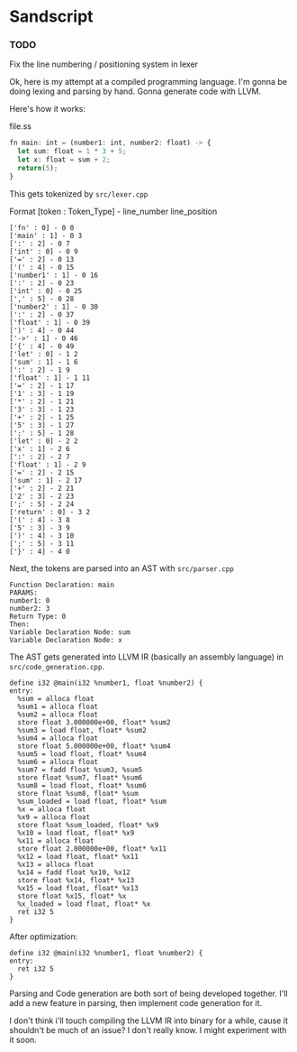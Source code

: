 # Sandscript

### TODO

Fix the line numbering / positioning system in lexer

Ok, here is my attempt at a compiled programming language. I'm gonna be doing lexing and parsing by hand. Gonna generate code with LLVM.

Here's how it works:

file.ss

```ts
fn main: int = (number1: int, number2: float) -> {
  let sum: float = 1 * 3 + 5;
  let x: float = sum + 2;
  return(5);
}
```

This gets tokenized by `src/lexer.cpp`

Format
[token : Token_Type] - line_number line_position

```
['fn' : 0] - 0 0
['main' : 1] - 0 3
[':' : 2] - 0 7
['int' : 0] - 0 9
['=' : 2] - 0 13
['(' : 4] - 0 15
['number1' : 1] - 0 16
[':' : 2] - 0 23
['int' : 0] - 0 25
[',' : 5] - 0 28
['number2' : 1] - 0 30
[':' : 2] - 0 37
['float' : 1] - 0 39
[')' : 4] - 0 44
['->' : 1] - 0 46
['{' : 4] - 0 49
['let' : 0] - 1 2
['sum' : 1] - 1 6
[':' : 2] - 1 9
['float' : 1] - 1 11
['=' : 2] - 1 17
['1' : 3] - 1 19
['*' : 2] - 1 21
['3' : 3] - 1 23
['+' : 2] - 1 25
['5' : 3] - 1 27
[';' : 5] - 1 28
['let' : 0] - 2 2
['x' : 1] - 2 6
[':' : 2] - 2 7
['float' : 1] - 2 9
['=' : 2] - 2 15
['sum' : 1] - 2 17
['+' : 2] - 2 21
['2' : 3] - 2 23
[';' : 5] - 2 24
['return' : 0] - 3 2
['(' : 4] - 3 8
['5' : 3] - 3 9
[')' : 4] - 3 10
[';' : 5] - 3 11
['}' : 4] - 4 0
```

Next, the tokens are parsed into an AST with `src/parser.cpp`

```
Function Declaration: main
PARAMS:
number1: 0
number2: 3
Return Type: 0
Then:
Variable Declaration Node: sum
Variable Declaration Node: x
```

The AST gets generated into LLVM IR (basically an assembly language) in `src/code_generation.cpp`.

```
define i32 @main(i32 %number1, float %number2) {
entry:
  %sum = alloca float
  %sum1 = alloca float
  %sum2 = alloca float
  store float 3.000000e+00, float* %sum2
  %sum3 = load float, float* %sum2
  %sum4 = alloca float
  store float 5.000000e+00, float* %sum4
  %sum5 = load float, float* %sum4
  %sum6 = alloca float
  %sum7 = fadd float %sum3, %sum5
  store float %sum7, float* %sum6
  %sum8 = load float, float* %sum6
  store float %sum8, float* %sum
  %sum_loaded = load float, float* %sum
  %x = alloca float
  %x9 = alloca float
  store float %sum_loaded, float* %x9
  %x10 = load float, float* %x9
  %x11 = alloca float
  store float 2.000000e+00, float* %x11
  %x12 = load float, float* %x11
  %x13 = alloca float
  %x14 = fadd float %x10, %x12
  store float %x14, float* %x13
  %x15 = load float, float* %x13
  store float %x15, float* %x
  %x_loaded = load float, float* %x
  ret i32 5
}
```

After optimization:

```
define i32 @main(i32 %number1, float %number2) {
entry:
  ret i32 5
}
```

Parsing and Code generation are both sort of being developed together. I'll add a new feature in parsing, then implement code generation for it.

I don't think i'll touch compiling the LLVM IR into binary for a while, cause it shouldn't be much of an issue? I don't really know. I might experiment with it soon.
